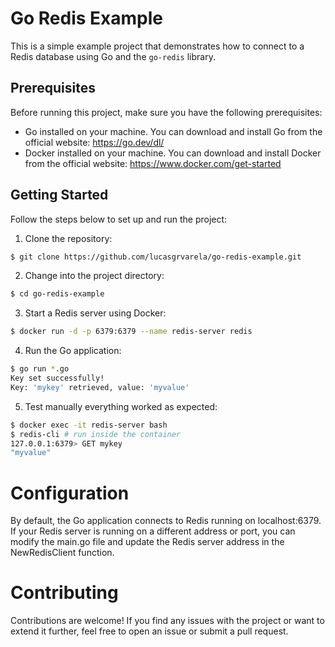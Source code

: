 # Go Redis Example

This is a simple example project that demonstrates how to connect to a Redis database using Go and the `go-redis` library.

## Prerequisites

Before running this project, make sure you have the following prerequisites:

- Go installed on your machine. You can download and install Go from the official website: https://go.dev/dl/
- Docker installed on your machine. You can download and install Docker from the official website: https://www.docker.com/get-started

## Getting Started

Follow the steps below to set up and run the project:

1. Clone the repository:
```bash
$ git clone https://github.com/lucasgrvarela/go-redis-example.git
```
2. Change into the project directory:

```bash
$ cd go-redis-example
```

3. Start a Redis server using Docker:
```bash
$ docker run -d -p 6379:6379 --name redis-server redis
```

4. Run the Go application:
```bash
$ go run *.go
Key set successfully!
Key: 'mykey' retrieved, value: 'myvalue'
```

5. Test manually everything worked as expected:
```bash
$ docker exec -it redis-server bash
$ redis-cli # run inside the container
127.0.0.1:6379> GET mykey
"myvalue"
```

# Configuration
By default, the Go application connects to Redis running on localhost:6379. If your Redis server is running on a different address or port, you can modify the main.go file and update the Redis server address in the NewRedisClient function.

# Contributing
Contributions are welcome! If you find any issues with the project or want to extend it further, feel free to open an issue or submit a pull request.
